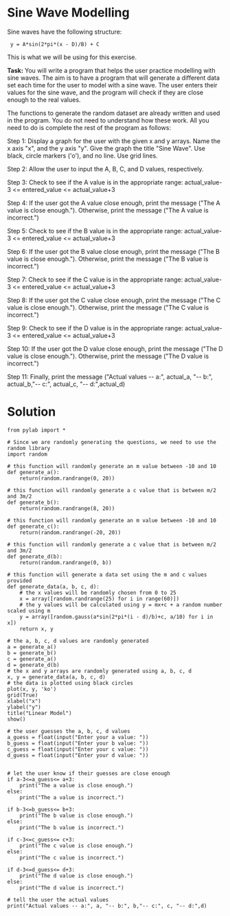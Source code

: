 # Sine Wave Modelling

Sine waves have the following structure:

` y = A*sin(2*pi*(x - D)/B) + C`

This is what we will be using for this exercise.

**Task:** You will write a program that helps the user practice modelling with sine waves. The aim is to have a program that will generate a different data set each time for the user to model with a sine wave. The user enters their values for the sine wave, and the program will check if they are close enough to the real values.

The functions to generate the random dataset are already written and used in the program. You do not need to understand how these work. All you need to do is complete the rest of the program as follows:

Step 1: Display a graph for the user with the given x and y arrays. Name the x axis "x", and the y axis "y". Give the graph the title "Sine Wave". Use black, circle markers ('o'), and no line. Use grid lines.

Step 2: Allow the user to input the A, B, C, and D values, respectively.

Step 3: Check to see if the A value is in the appropriate range: actual_value-3 <= entered_value <= actual_value+3

Step 4: If the user got the A value close enough, print the message ("The A value is close enough."). Otherwise, print the message ("The A value is incorrect.")

Step 5: Check to see if the B value is in the appropriate range: actual_value-3 <= entered_value <= actual_value+3

Step 6: If the user got the B value close enough, print the message ("The B value is close enough."). Otherwise, print the message ("The B value is incorrect.")

Step 7: Check to see if the C value is in the appropriate range: actual_value-3 <= entered_value <= actual_value+3

Step 8: If the user got the C value close enough, print the message ("The C value is close enough."). Otherwise, print the message ("The C value is incorrect.")

Step 9: Check to see if the D value is in the appropriate range: actual_value-3 <= entered_value <= actual_value+3

Step 10: If the user got the D value close enough, print the message ("The D value is close enough."). Otherwise, print the message ("The D value is incorrect.")

Step 11: Finally, print the message ("Actual values -- a:", actual_a, "-- b:", actual_b,"-- c:", actual_c, "-- d:",actual_d)








# Solution

```
from pylab import *

# Since we are randomly generating the questions, we need to use the random library
import random

# this function will randomly generate an m value between -10 and 10
def generate_a():
    return(random.randrange(0, 20))

# this function will randomly generate a c value that is between m/2 and 3m/2
def generate_b():
    return(random.randrange(8, 20))

# this function will randomly generate an m value between -10 and 10
def generate_c():
    return(random.randrange(-20, 20))

# this function will randomly generate a c value that is between m/2 and 3m/2
def generate_d(b):
    return(random.randrange(0, b))

# this function will generate a data set using the m and c values provided
def generate_data(a, b, c, d):
    # the x values will be randomly chosen from 0 to 25
    x = array([random.randrange(25) for i in range(60)])
    # the y values will be calculated using y = mx+c + a random number scaled using m
    y = array([random.gauss(a*sin(2*pi*(i - d)/b)+c, a/10) for i in x])
    return x, y
    
# the a, b, c, d values are randomly generated
a = generate_a()
b = generate_b()
c = generate_a()
d = generate_d(b)
# the x and y arrays are randomly generated using a, b, c, d
x, y = generate_data(a, b, c, d)
# the data is plotted using black circles
plot(x, y, 'ko')
grid(True)
xlabel("x")
ylabel("y")
title("Linear Model")
show()

# the user guesses the a, b, c, d values
a_guess = float(input("Enter your a value: "))
b_guess = float(input("Enter your b value: "))
c_guess = float(input("Enter your c value: "))
d_guess = float(input("Enter your d value: "))


# let the user know if their guesses are close enough
if a-3<=a_guess<= a+3:
    print("The a value is close enough.")
else:
    print("The a value is incorrect.")

if b-3<=b_guess<= b+3:
    print("The b value is close enough.")
else:
    print("The b value is incorrect.")

if c-3<=c_guess<= c+3:
    print("The c value is close enough.")
else:
    print("The c value is incorrect.")
    
if d-3<=d_guess<= d+3:
    print("The d value is close enough.")
else:
    print("The d value is incorrect.")
        
# tell the user the actual values
print("Actual values -- a:", a, "-- b:", b,"-- c:", c, "-- d:",d)


```
